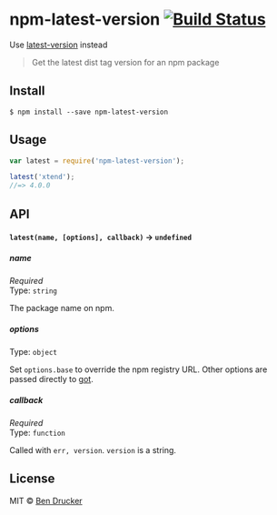 # npm-latest-version [![Build Status](https://travis-ci.org/bendrucker/npm-latest-version.svg?branch=master)](https://travis-ci.org/bendrucker/npm-latest-version)

Use [latest-version](https://github.com/sindresorhus/latest-version) instead

> Get the latest dist tag version for an npm package


## Install

```
$ npm install --save npm-latest-version
```


## Usage

```js
var latest = require('npm-latest-version');

latest('xtend');
//=> 4.0.0
```

## API

#### `latest(name, [options], callback)` -> `undefined`

##### name

*Required*  
Type: `string`

The package name on npm.

##### options

Type: `object`

Set `options.base` to override the npm registry URL. Other options are passed directly to [got](https://github.com/sindresorhus/got).

##### callback

*Required*  
Type: `function`

Called with `err, version`. `version` is a string. 

## License

MIT © [Ben Drucker](http://bendrucker.me)
